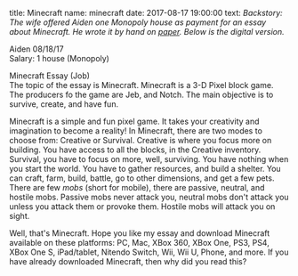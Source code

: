 title: Minecraft
name: minecraft
date: 2017-08-17 19:00:00
text:
_Backstory: The wife offered Aiden one Monopoly house as payment for an essay about Minecraft. He wrote it by hand on [paper][1]. Below is the digital version._

Aiden 08/18/17  
Salary: 1 house (Monopoly)

Minecraft Essay (Job)  
The topic of the essay is Minecraft. Minecraft is a 3-D Pixel block game. The producers fo the game are Jeb, and Notch. The main objective is to survive, create, and have fun.

Minecraft is a simple and fun pixel game. It takes your creativity and imagination to become a reality! In Minecraft, there are two modes to choose from: Creative or Survival. Creative is where you focus more on building. You have access to all the blocks, in the Creative inventory. Survival, you have to focus on more, well, surviving. You have nothing when you start the world. You have to gather resources, and build a shelter. You can craft, farm, build, battle, go to other dimensions, and get a few pets. There are few _mobs_ (short for mobile), there are passive, neutral, and hostile mobs. Passive mobs never attack you, neutral mobs don't attack you unless you attack them or provoke them. Hostile mobs will attack you on sight.

Well, that's Minecraft. Hope you like my essay and download Minecraft available on these platforms: PC, Mac, XBox 360, XBox One, PS3, PS4, XBox One S, iPad/tablet, Nitendo Switch, Wii, Wii U, Phone, and more. If you have already downloaded Minecraft, then why did you read this?

[1]: https://www.dropbox.com/s/zfxvuc13hdzecdd/minecraftessay.jpg?dl=0
